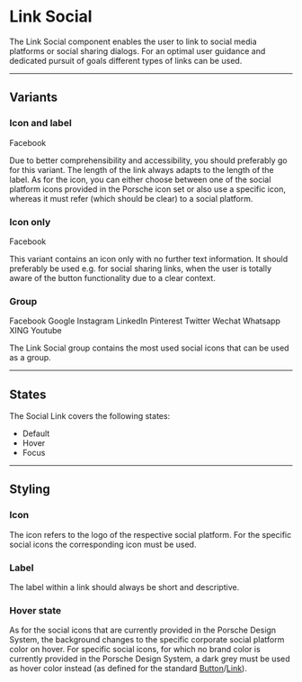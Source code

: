 # Link Social

The Link Social component enables the user to link to social media platforms or social sharing dialogs.
For an optimal user guidance and dedicated pursuit of goals different types of links can be used.


---

## Variants

### Icon and label

<p-link-social href="https://www.facebook.com/" icon="logo-facebook">Facebook</p-link-social>

Due to better comprehensibility and accessibility, you should preferably go for this variant. The length of the link always adapts to the length of the label. As for the icon, you can either choose between one of the social platform icons provided in the Porsche icon set or also use a specific icon, whereas it must refer (which should be clear) to a social platform.

### Icon only

<p-link-social href="https://www.facebook.com/" icon="logo-facebook" hide-label="true">Facebook</p-link-social>

This variant contains an icon only with no further text information. It should preferably be used e.g. for social sharing links, when the user is totally aware of the button functionality due to a clear context.

### Group

<p class="example-grouped">
  <p-link-social href="https://www.facebook.com/" icon="logo-facebook" hide-label="true">Facebook</p-link-social>
  <p-link-social href="https://www.google.com/" icon="logo-google" hide-label="true">Google</p-link-social>
  <p-link-social href="https://www.instagram.com/" icon="logo-instagram" hide-label="true">Instagram</p-link-social>
  <p-link-social href="https://www.linkedin.com/" icon="logo-linkedin" hide-label="true">LinkedIn</p-link-social>
  <p-link-social href="https://www.pinterest.com/" icon="logo-pinterest" hide-label="true">Pinterest</p-link-social>
  <p-link-social href="https://www.twitter.com/" icon="logo-twitter" hide-label="true">Twitter</p-link-social>
  <p-link-social href="https://www.wechat.com/" icon="logo-wechat" hide-label="true">Wechat</p-link-social>
  <p-link-social href="https://wa.me/491525557912" icon="logo-whatsapp" hide-label="true">Whatsapp</p-link-social>
  <p-link-social href="https://www.xing.com" icon="logo-xing" hide-label="true">XING</p-link-social>
  <p-link-social href="https://www.youtube.com" icon="logo-youtube" hide-label="true">Youtube</p-link-social>
</p>

The Link Social group contains the most used social icons that can be used as a group.

---

## States

The Social Link covers the following states:

* Default
* Hover
* Focus

---

## Styling

### Icon
The icon refers to the logo of the respective social platform. For the specific social icons the corresponding icon must be used.

### Label
The label within a link should always be short and descriptive.

### Hover state
As for the social icons that are currently provided in the Porsche Design System, the background changes to the specific corporate social platform color on hover. For specific social icons, for which no brand color is currently provided in the Porsche Design System, a dark grey must be used as hover color instead (as defined for the standard [Button](#/components/action/button)/[Link](#/components/navigation/link)).


<style scoped lang="scss">
  @import "~@porsche-design-system/utilities/scss/index";
  
  .example-grouped {
    &::before {
      content: "";
      display: block;
      margin-top: p-rem(-8px);
    }
    > * {
      margin-top: p-rem(8px);
      &:not(:last-child) {
        margin-right: p-rem(8px);
      }
    }
  }
  </style>